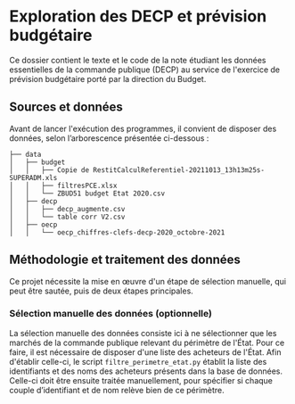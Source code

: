 # Exploration des DECP et prévision budgétaire

Ce dossier contient le texte et le code de la note étudiant les données essentielles de la commande publique (DECP) au service de l'exercice de prévision budgétaire porté par la direction du Budget.

## Sources et données

Avant de lancer l'exécution des programmes, il convient de disposer des données, selon l’arborescence présentée ci-dessous :

```
├── data
│   ├── budget
│   │   ├── Copie de RestitCalculReferentiel-20211013_13h13m25s-SUPERADM.xls
│   │   ├── filtresPCE.xlsx
│   │   └── ZBUD51 budget Etat 2020.csv
│   ├── decp
│   │   ├── decp_augmente.csv
│   │   └── table corr V2.csv
│   ├── oecp
│   │   └── oecp_chiffres-clefs-decp-2020_octobre-2021
```

## Méthodologie et traitement des données

Ce projet nécessite la mise en œuvre d'un étape de sélection manuelle, qui peut être sautée, puis de deux étapes principales.

### Sélection manuelle des données (optionnelle)

La sélection manuelle des données consiste ici à ne sélectionner que les marchés de la commande publique relevant du périmètre de l'État. Pour ce faire, il est nécessaire de disposer d'une liste des acheteurs de l'État. Afin d'établir celle-ci, le script `filtre_perimetre_etat.py` établit la liste des identifiants et des noms des acheteurs présents dans la base de données. Celle-ci doit être ensuite traitée manuellement, pour spécifier si chaque couple d’identifiant et de nom relève bien de ce périmètre.